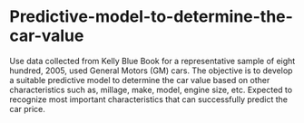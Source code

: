 # Predictive-model-to-determine-the-car-value
Use data collected from Kelly Blue Book for a representative sample of eight hundred, 2005, used General Motors (GM) cars. 
The objective is to develop a suitable predictive model to determine the car value based on other characteristics such as, millage, make, model, engine size, etc. 
Expected to recognize most important characteristics that can successfully predict the car price.
